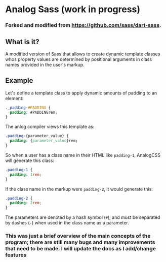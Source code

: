 


# Analog Sass (work in progress)
### Forked and modified from https://github.com/sass/dart-sass.


## What is it?
A modified version of Sass that allows to create dynamic template classes whos 
property values are determined by positional arguments in class names provided in the user's markup.  

## Example
Let's define a template class to apply dynamic amounts of padding to an element:
```SCSS
._padding-#PADDING {
  padding: #PADDINGrem;
}
```

The anlog compiler views this template as: 
```CSS
.padding-{parameter_value} {
  padding: {parameter_value}rem;
}
```

So when a user has a class name in their HTML like `padding-1`, AnalogCSS will generate this class:  
```CSS
.padding-1 {
  padding: 1rem;
}
```

If the class name in the markup were `padding-2`, it would generate this:  
```CSS
.padding-2 {
  padding: 2rem;
}
```

The parameters are denoted by a hash symbol (`#`), and must be separated by dashes (`-`) when used in the class name as a parameter.  

### This was just a brief overview of the main concepts of the program; there are still many bugs and many improvements that need to be made. I will update the docs as I add/change features 
